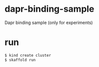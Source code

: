 # dapr-binding-sample
Dapr binding sample (only for experiments)

# run

```bash
$ kind create cluster
$ skaffold run
```
